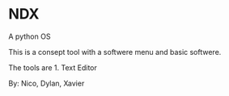 # NDX
A python OS

This is a consept tool with a softwere menu and basic softwere.

The tools are 1. Text Editor

By: Nico, Dylan, Xavier
